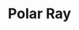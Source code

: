 ---
title: "Polar Ray"

spell:
  schools:
    - name:        "Evocation"
      subschools:  []
      descriptors: ["Cold"]
  classes:
    - name:  "Sorcerer/Wizard"
      abbr:  "Sor/Wiz"
      level: 8
  components:         [V, S, F]
  castingTime:        "1 standard action"
  range:              "Close (25 ft. + 5 ft./2 levels)"
  effect:             "Ray"
  duration:           "Instantaneous"
  savingThrow:        "None"
  spellResistance:    "Yes"
  focus:              "A small, white ceramic cone or prism."
  description:        |
    A blue-white ray of freezing air and ice springs from your hand. You must succeed on a ranged touch attack with the ray to deal damage to a target. The ray deals {% die_roll 1 6 0 %} points of cold damage per caster level (maximum {% die_roll 25 6 0 %}).
---